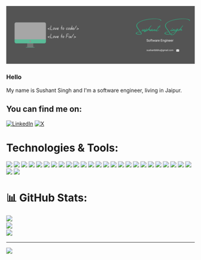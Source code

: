 ![Header](https://github.com/thisissushant/thisissushant/blob/main/Sushant%20Singh%20(2).png "Header")
### Hello 
My name is Sushant Singh and I'm a software engineer, living in Jaipur.

## You can find me on:
[![LinkedIn](https://img.shields.io/badge/Linkdin-informational?style=flat&logo=linkedin&logoColor=white&color=2bbc8a)](https://linkedin.com/in/sushantbibhu) [![X](https://img.shields.io/badge/X-informational?style=flat&logo=X&logoColor=white&color=2bbc8a)](https://x.com/sushantbibhu) 

# Technologies & Tools:
![](https://img.shields.io/badge/JavaScript-informational?style=flat&logo=javascript&logoColor=white&color=2bbc8a)
![](https://img.shields.io/badge/C-informational?style=flat&logo=C&logoColor=white&color=2bbc8a)
![](https://img.shields.io/badge/TypeScript-informational?style=flat&logo=TypeScript&logoColor=white&color=2bbc8a)
![](https://img.shields.io/badge/React-informational?style=flat&logo=React&logoColor=white&color=2bbc8a)
![](https://img.shields.io/badge/NextJs-informational?style=flat&logo=next.js&logoColor=white&color=2bbc8a)
![](https://img.shields.io/badge/HTML-informational?style=flat&logo=html5&logoColor=white&color=2bbc8a)
![](https://img.shields.io/badge/CSS-informational?style=flat&logo=css3&logoColor=white&color=2bbc8a)
![](https://img.shields.io/badge/ExpressJs-informational?style=flat&logo=express&logoColor=white&color=2bbc8a)
![](https://img.shields.io/badge/Docker-informational?style=flat&logo=docker&logoColor=white&color=2bbc8a)
![](https://img.shields.io/badge/Netlify-informational?style=flat&logo=netlify&logoColor=white&color=2bbc8a)
![](https://img.shields.io/badge/Chakra-informational?style=flat&logo=chakraui&logoColor=white&color=2bbc8a)
![](https://img.shields.io/badge/Bootstrap-informational?style=flat&logo=bootstrap&logoColor=white&color=2bbc8a)
![](https://img.shields.io/badge/JWT-informational?style=flat&logo=JSON%20web%20tokens&logoColor=white&color=2bbc8a)
![](https://img.shields.io/badge/MUI-informational?style=flat&logo=MUI&logoColor=white&color=2bbc8a)
![](https://img.shields.io/badge/NPM-informational?style=flat&logo=npm&logoColor=white&color=2bbc8a)
![](https://img.shields.io/badge/NodeJS-informational?style=flat&logo=node.js&logoColor=white&color=2bbc8a)
![](https://img.shields.io/badge/Redux-informational?style=flat&logo=redux&logoColor=white&color=2bbc8a)
![](https://img.shields.io/badge/React_Router-informational?style=flat&logo=react-router&logoColor=white&color=2bbc8a)
![](https://img.shields.io/badge/Figma-informational?style=flat&logo=figma&logoColor=white&color=2bbc8a)
![](https://img.shields.io/badge/Babel-informational?style=flat&logo=babel&logoColor=white&color=2bbc8a)
![](https://img.shields.io/badge/Jest-informational?style=flat&logo=jest&logoColor=white&color=2bbc8a)
![](https://img.shields.io/badge/TailwindCSS-informational?style=flat&logo=tailwind-css&logoColor=white&color=2bbc8a)
![](https://img.shields.io/badge/Vite-informational?style=flat&logo=vite&logoColor=white&color=2bbc8a)
![](https://img.shields.io/badge/WordPress-informational?style=flat&logo=WordPress&logoColor=white&color=2bbc8a)
![](https://img.shields.io/badge/MongoDB-informational?style=flat&logo=mongodb&logoColor=white&color=2bbc8a)
![](https://img.shields.io/badge/Socket.io-informational?style=flat&logo=socket.io&logoColor=white&color=2bbc8a)
![](https://img.shields.io/badge/Redux-informational?style=flat&logo=redux&logoColor=white&color=2bbc8a)
# 📊 GitHub Stats:
![](https://github-readme-stats.vercel.app/api?username=thisissushant&theme=yeblu&hide_border=false&include_all_commits=false&count_private=false)<br/>
![](https://github-readme-streak-stats.herokuapp.com/?user=thisissushant&theme=yeblu&hide_border=false)<br/>
![](https://github-readme-stats.vercel.app/api/top-langs/?username=thisissushant&theme=yeblu&hide_border=false&include_all_commits=false&count_private=false&layout=compact)

---
[![](https://visitcount.itsvg.in/api?id=thisissushant&icon=0&color=0)](https://visitcount.itsvg.in)
